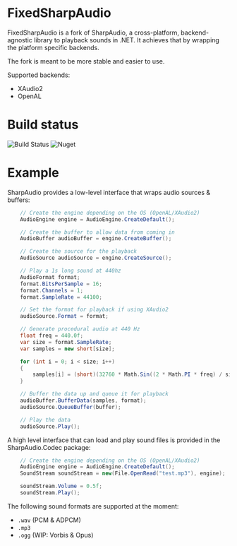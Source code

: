 # FixedSharpAudio

FixedSharpAudio is a fork of SharpAudio, a cross-platform, backend-agnostic library to playback sounds in .NET. It achieves that by wrapping the platform specific backends.

The fork is meant to be more stable and easier to use.

Supported backends:
- XAudio2
- OpenAL


# Build status

![Build Status](https://github.com/realcoloride/FixedSharpAudio/workflows/CI/badge.svg?branch=master&event=push)
![Nuget](https://img.shields.io/nuget/v/FixedSharpAudio)

# Example

SharpAudio provides a low-level interface that wraps audio sources & buffers:
```csharp
    // Create the engine depending on the OS (OpenAL/XAudio2)
    AudioEngine engine = AudioEngine.CreateDefault();

    // Create the buffer to allow data from coming in
    AudioBuffer audioBuffer = engine.CreateBuffer();

    // Create the source for the playback
    AudioSource audioSource = engine.CreateSource();

    // Play a 1s long sound at 440hz
    AudioFormat format;
    format.BitsPerSample = 16;
    format.Channels = 1;
    format.SampleRate = 44100;

    // Set the format for playback if using XAudio2
    audioSource.Format = format;

    // Generate procedural audio at 440 Hz
    float freq = 440.0f;
    var size = format.SampleRate;
    var samples = new short[size];

    for (int i = 0; i < size; i++)
    {
        samples[i] = (short)(32760 * Math.Sin((2 * Math.PI * freq) / size * i));
    }

    // Buffer the data up and queue it for playback
    audioBuffer.BufferData(samples, format);
    audioSource.QueueBuffer(buffer);

    // Play the data
    audioSource.Play();
```

A high level interface that can load and play sound files is provided in the SharpAudio.Codec package:
```csharp
    // Create the engine depending on the OS (OpenAL/XAudio2)
    AudioEngine engine = AudioEngine.CreateDefault();
    SoundStream soundStream = new(File.OpenRead("test.mp3"), engine);

    soundStream.Volume = 0.5f;
    soundStream.Play();
```

The following sound formats are supported at the moment:
- `.wav` (PCM & ADPCM)
- `.mp3` 
- `.ogg` (WIP: Vorbis & Opus)
